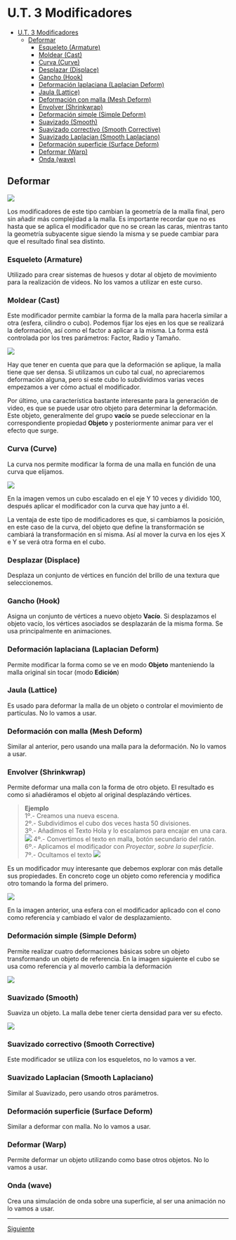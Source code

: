 ﻿# U.T. 3 Modificadores
- [U.T. 3 Modificadores](#ut-3-modificadores)
  - [Deformar](#deformar)
    - [Esqueleto (Armature)](#esqueleto-armature)
    - [Moldear (Cast)](#moldear-cast)
    - [Curva (Curve)](#curva-curve)
    - [Desplazar (Displace)](#desplazar-displace)
    - [Gancho (Hook)](#gancho-hook)
    - [Deformación laplaciana (Laplacian Deform)](#deformación-laplaciana-laplacian-deform)
    - [Jaula (Lattice)](#jaula-lattice)
    - [Deformación con malla (Mesh Deform)](#deformación-con-malla-mesh-deform)
    - [Envolver (Shrinkwrap)](#envolver-shrinkwrap)
    - [Deformación simple (Simple Deform)](#deformación-simple-simple-deform)
    - [Suavizado (Smooth)](#suavizado-smooth)
    - [Suavizado correctivo (Smooth Corrective)](#suavizado-correctivo-smooth-corrective)
    - [Suavizado Laplacian (Smooth Laplaciano)](#suavizado-laplacian-smooth-laplaciano)
    - [Deformación superficie (Surface Deform)](#deformación-superficie-surface-deform)
    - [Deformar (Warp)](#deformar-warp)
    - [Onda (wave)](#onda-wave)


## Deformar
![](ut_03_022.png)

Los modificadores de este tipo cambian la geometría de la malla final, pero sin añadir más complejidad a la malla. Es importante recordar que no es hasta que se aplica el modificador que no se crean las caras, mientras tanto la geometría subyacente sigue siendo la misma y se puede cambiar para que el resultado final sea distinto.

### Esqueleto (Armature)
Utilizado para crear sistemas de huesos y dotar al objeto de movimiento para la realización de videos. No los vamos a utilizar en este curso.


### Moldear (Cast)
Este modificador permite cambiar la forma de la malla para hacerla similar a otra (esfera, cilindro o cubo). Podemos fijar los ejes en los que se realizará la deformación, así como el factor a aplicar a la misma. La forma está controlada por los tres parámetros: Factor, Radio y Tamaño.

![](ut_03_023.png)

Hay que tener en cuenta que para que la deformación se aplique, la malla tiene que ser densa. Si utilizamos un cubo tal cual, no apreciaremos deformación alguna, pero si este cubo lo subdividimos varias veces empezamos a ver cómo actual el modificador.

Por último, una característica bastante interesante para la generación de video, es que se puede usar otro objeto para determinar la deformación. Este objeto, generalmente del grupo **vacío** se puede seleccionar en la correspondiente propiedad **Objeto** y posteriormente animar para ver el efecto que surge.

### Curva (Curve)
La curva nos permite modificar la forma de una malla en función de una curva que elijamos.

![](ut_03_024.png)

En la imagen vemos un cubo escalado en el eje Y 10 veces y dividido 100, después aplicar el modificador con la curva que hay junto a él. 

La ventaja de este tipo de modificadores es que, si cambiamos la posición, en este caso de la curva, del objeto que define la transformación se cambiará la transformación en sí misma. Así al mover la curva en los ejes X e Y se verá otra forma en el cubo.

### Desplazar (Displace)
Desplaza un conjunto de vértices en función del brillo de una textura que seleccionemos. 

### Gancho (Hook)
Asigna un conjunto de vértices a nuevo objeto **Vacío**. Si desplazamos el objeto vacío, los vértices asociados se desplazarán de la misma forma. Se usa principalmente en animaciones.

### Deformación laplaciana (Laplacian Deform)
Permite modificar la forma como se ve en modo **Objeto** manteniendo la malla original sin tocar (modo **Edición**)

### Jaula (Lattice)
Es usado para deformar la malla de un objeto o controlar el movimiento de partículas. No lo vamos a usar.

### Deformación con malla (Mesh Deform)
Similar al anterior, pero usando una malla para la deformación. No lo vamos a usar.

### Envolver (Shrinkwrap)
Permite deformar una malla con la forma de otro objeto. El resultado es como si añadiéramos el objeto al original desplazándo vértices.

>**Ejemplo**<br>
1º.- Creamos una nueva escena. <br>
2º.- Subdividimos el cubo dos veces hasta 50 divisiones. <br>
3º.- Añadimos el Texto Hola y lo escalamos para encajar en una cara. <br>
![](ut_03_025.png)
4º.- Convertimos el texto en malla, botón secundario del ratón. <br>
6º.- Aplicamos el modificador con *Proyectar*, *sobre la superficie*. <br>
7º.- Ocultamos el texto
![](ut_03_026.png)

Es un modificador muy interesante que debemos explorar con más detalle sus propiedades. En concreto coge un objeto como referencia y modifica otro tomando la forma del primero.

![](ut_03_027.png)

En la imagen anterior, una esfera con el modificador aplicado con el cono como referencia y cambiado el valor de desplazamiento.

### Deformación simple (Simple Deform)
Permite realizar cuatro deformaciones básicas sobre un objeto transformando un objeto de referencia. En la imagen siguiente el cubo se usa como referencia y al moverlo cambia la deformación

![](ut_03_028.png)

### Suavizado (Smooth)
Suaviza un objeto. La malla debe tener cierta densidad para ver su efecto.

![](ut_03_029.png)

### Suavizado correctivo (Smooth Corrective)
Este modificador se utiliza con los esqueletos, no lo vamos a ver.

### Suavizado Laplacian (Smooth Laplaciano)
Similar al Suavizado, pero usando otros parámetros.

### Deformación superficie (Surface Deform)
Similar a deformar con malla. No lo vamos a usar.

### Deformar (Warp) 
Permite deformar un objeto utilizando como base otros objetos. No lo vamos a usar.

### Onda (wave)
Crea una simulación de onda sobre una superficie, al ser una animación no lo vamos a usar.


---
[Siguiente](ut_3_04.md)
